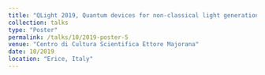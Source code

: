 ```yaml
---
title: "QLight 2019, Quantum devices for non-classical light generation and manipulation"
collection: talks
type: "Poster"
permalink: /talks/10/2019-poster-5
venue: "Centro di Cultura Scientifica Ettore Majorana"
date: 10/2019
location: "Erice, Italy"
---
```

